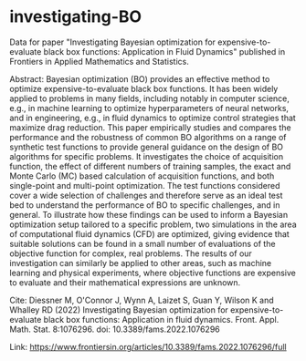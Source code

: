 # investigating-BO
Data for paper "Investigating Bayesian optimization for expensive-to-evaluate black box functions: Application in Fluid Dynamics" published in Frontiers in Applied Mathematics and Statistics.

Abstract: Bayesian optimization (BO) provides an effective method to optimize expensive-to-evaluate black box functions. It has been widely applied to problems in many fields, including notably in computer science, e.g., in machine learning to optimize hyperparameters of neural networks, and in engineering, e.g., in fluid dynamics to optimize control strategies that maximize drag reduction. This paper empirically studies and compares the performance and the robustness of common BO algorithms on a range of synthetic test functions to provide general guidance on the design of BO algorithms for specific problems. It investigates the choice of acquisition function, the effect of different numbers of training samples, the exact and Monte Carlo (MC) based calculation of acquisition functions, and both single-point and multi-point optimization. The test functions considered cover a wide selection of challenges and therefore serve as an ideal test bed to understand the performance of BO to specific challenges, and in general. To illustrate how these findings can be used to inform a Bayesian optimization setup tailored to a specific problem, two simulations in the area of computational fluid dynamics (CFD) are optimized, giving evidence that suitable solutions can be found in a small number of evaluations of the objective function for complex, real problems. The results of our investigation can similarly be applied to other areas, such as machine learning and physical experiments, where objective functions are expensive to evaluate and their mathematical expressions are unknown.

Cite: Diessner M, O'Connor J, Wynn A, Laizet S, Guan Y, Wilson K and Whalley RD (2022) Investigating Bayesian optimization for expensive-to-evaluate black box functions: Application in fluid dynamics. Front. Appl. Math. Stat. 8:1076296. doi: 10.3389/fams.2022.1076296 

Link: https://www.frontiersin.org/articles/10.3389/fams.2022.1076296/full

